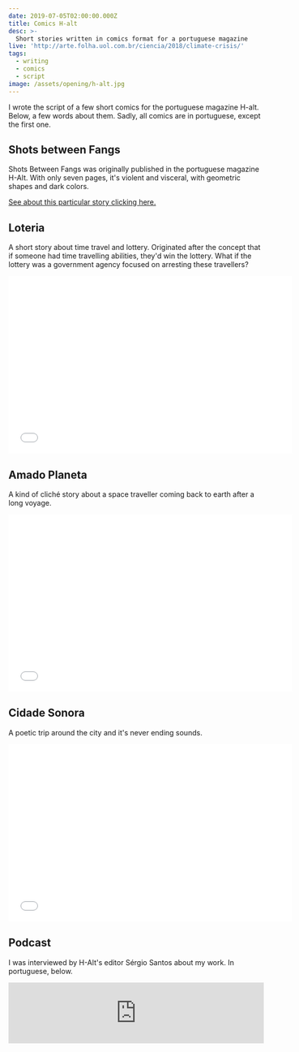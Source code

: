 ```yaml
---
date: 2019-07-05T02:00:00.000Z
title: Comics H-alt
desc: >-
  Short stories written in comics format for a portuguese magazine
live: 'http://arte.folha.uol.com.br/ciencia/2018/climate-crisis/'
tags:
  - writing
  - comics
  - script
image: /assets/opening/h-alt.jpg
---
```


I wrote the script of a few short comics for the portuguese magazine H-alt. Below, a few words about them. Sadly, all comics are in portuguese, except the first one.

## Shots between Fangs

Shots Between Fangs was originally published in the portuguese magazine H-Alt. With only seven pages, it's violent and visceral, with geometric shapes and dark colors.

[See about this particular story clicking here.](/projects/shots_between_fangs/)

## Loteria

A short story about time travel and lottery. Originated after the concept that if someone had time travelling abilities, they'd win the lottery. What if the lottery was a government agency focused on arresting these travellers?

<iframe src="//v.calameo.com/?bkcode=00450741499dab522478b&mode=viewer&view=book&page=84&showsharemenu=false" width="560" height="350" frameborder="0" scrolling="no" allowtransparency allowfullscreen style="margin:0 auto;"></iframe>

## Amado Planeta

A kind of cliché story about a space traveller coming back to earth after a long voyage.

<iframe src="//v.calameo.com/?bkcode=0045074141c19633d5e1e&mode=viewer&view=book&page=88&showsharemenu=false" width="560" height="350" frameborder="0" scrolling="no" allowtransparency allowfullscreen style="margin:0 auto;"></iframe>

## Cidade Sonora

A poetic trip around the city and it's never ending sounds.

<iframe src="//v.calameo.com/?bkcode=0045074141c19633d5e1e&mode=viewer&view=book&page=120&showsharemenu=false" width="560" height="350" frameborder="0" scrolling="no" allowtransparency allowfullscreen style="margin:0 auto;"></iframe>

## Podcast

I was interviewed by H-Alt's editor Sérgio Santos about my work. In portuguese, below.

<iframe width="100%" height="120" src="https://www.mixcloud.com/widget/iframe/?hide_cover=1&light=1&feed=%2FHalt2%2Fconversa-h-alt-12o-epis%C3%B3dio-angelo-dias%2F" frameborder="0" ></iframe>

